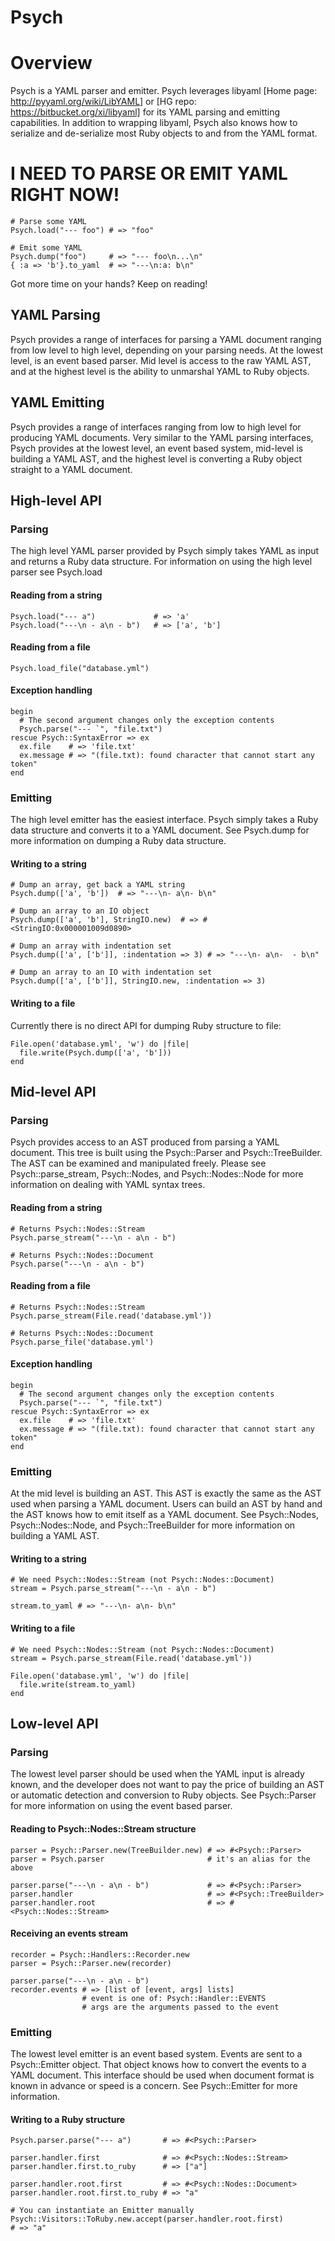 # Psych

# Overview

Psych is a YAML parser and emitter. Psych leverages libyaml [Home page:
http://pyyaml.org/wiki/LibYAML] or [HG repo: https://bitbucket.org/xi/libyaml]
for its YAML parsing and emitting capabilities. In addition to wrapping
libyaml, Psych also knows how to serialize and de-serialize most Ruby objects
to and from the YAML format.

# I NEED TO PARSE OR EMIT YAML RIGHT NOW!

    # Parse some YAML
    Psych.load("--- foo") # => "foo"

    # Emit some YAML
    Psych.dump("foo")     # => "--- foo\n...\n"
    { :a => 'b'}.to_yaml  # => "---\n:a: b\n"

Got more time on your hands?  Keep on reading!

## YAML Parsing

Psych provides a range of interfaces for parsing a YAML document ranging from
low level to high level, depending on your parsing needs.  At the lowest
level, is an event based parser.  Mid level is access to the raw YAML AST, and
at the highest level is the ability to unmarshal YAML to Ruby objects.

## YAML Emitting

Psych provides a range of interfaces ranging from low to high level for
producing YAML documents.  Very similar to the YAML parsing interfaces, Psych
provides at the lowest level, an event based system, mid-level is building a
YAML AST, and the highest level is converting a Ruby object straight to a YAML
document.

## High-level API

### Parsing

The high level YAML parser provided by Psych simply takes YAML as input and
returns a Ruby data structure.  For information on using the high level parser
see Psych.load

#### Reading from a string

    Psych.load("--- a")             # => 'a'
    Psych.load("---\n - a\n - b")   # => ['a', 'b']

#### Reading from a file

    Psych.load_file("database.yml")

#### Exception handling

    begin
      # The second argument changes only the exception contents
      Psych.parse("--- `", "file.txt")
    rescue Psych::SyntaxError => ex
      ex.file    # => 'file.txt'
      ex.message # => "(file.txt): found character that cannot start any token"
    end

### Emitting

The high level emitter has the easiest interface.  Psych simply takes a Ruby
data structure and converts it to a YAML document.  See Psych.dump for more
information on dumping a Ruby data structure.

#### Writing to a string

    # Dump an array, get back a YAML string
    Psych.dump(['a', 'b'])  # => "---\n- a\n- b\n"

    # Dump an array to an IO object
    Psych.dump(['a', 'b'], StringIO.new)  # => #<StringIO:0x000001009d0890>

    # Dump an array with indentation set
    Psych.dump(['a', ['b']], :indentation => 3) # => "---\n- a\n-  - b\n"

    # Dump an array to an IO with indentation set
    Psych.dump(['a', ['b']], StringIO.new, :indentation => 3)

#### Writing to a file

Currently there is no direct API for dumping Ruby structure to file:

    File.open('database.yml', 'w') do |file|
      file.write(Psych.dump(['a', 'b']))
    end

## Mid-level API

### Parsing

Psych provides access to an AST produced from parsing a YAML document.  This
tree is built using the Psych::Parser and Psych::TreeBuilder.  The AST can be
examined and manipulated freely.  Please see Psych::parse_stream,
Psych::Nodes, and Psych::Nodes::Node for more information on dealing with YAML
syntax trees.

#### Reading from a string

    # Returns Psych::Nodes::Stream
    Psych.parse_stream("---\n - a\n - b")

    # Returns Psych::Nodes::Document
    Psych.parse("---\n - a\n - b")

#### Reading from a file

    # Returns Psych::Nodes::Stream
    Psych.parse_stream(File.read('database.yml'))

    # Returns Psych::Nodes::Document
    Psych.parse_file('database.yml')

#### Exception handling

    begin
      # The second argument changes only the exception contents
      Psych.parse("--- `", "file.txt")
    rescue Psych::SyntaxError => ex
      ex.file    # => 'file.txt'
      ex.message # => "(file.txt): found character that cannot start any token"
    end

### Emitting

At the mid level is building an AST.  This AST is exactly the same as the AST
used when parsing a YAML document.  Users can build an AST by hand and the AST
knows how to emit itself as a YAML document.  See Psych::Nodes,
Psych::Nodes::Node, and Psych::TreeBuilder for more information on building a
YAML AST.

#### Writing to a string

    # We need Psych::Nodes::Stream (not Psych::Nodes::Document)
    stream = Psych.parse_stream("---\n - a\n - b")

    stream.to_yaml # => "---\n- a\n- b\n"

#### Writing to a file

    # We need Psych::Nodes::Stream (not Psych::Nodes::Document)
    stream = Psych.parse_stream(File.read('database.yml'))

    File.open('database.yml', 'w') do |file|
      file.write(stream.to_yaml)
    end

## Low-level API

### Parsing

The lowest level parser should be used when the YAML input is already known,
and the developer does not want to pay the price of building an AST or
automatic detection and conversion to Ruby objects.  See Psych::Parser for
more information on using the event based parser.

#### Reading to Psych::Nodes::Stream structure

    parser = Psych::Parser.new(TreeBuilder.new) # => #<Psych::Parser>
    parser = Psych.parser                       # it's an alias for the above

    parser.parse("---\n - a\n - b")             # => #<Psych::Parser>
    parser.handler                              # => #<Psych::TreeBuilder>
    parser.handler.root                         # => #<Psych::Nodes::Stream>

#### Receiving an events stream

    recorder = Psych::Handlers::Recorder.new
    parser = Psych::Parser.new(recorder)

    parser.parse("---\n - a\n - b")
    recorder.events # => [list of [event, args] lists]
                    # event is one of: Psych::Handler::EVENTS
                    # args are the arguments passed to the event

### Emitting

The lowest level emitter is an event based system.  Events are sent to a
Psych::Emitter object.  That object knows how to convert the events to a YAML
document.  This interface should be used when document format is known in
advance or speed is a concern.  See Psych::Emitter for more information.

#### Writing to a Ruby structure

    Psych.parser.parse("--- a")       # => #<Psych::Parser>

    parser.handler.first              # => #<Psych::Nodes::Stream>
    parser.handler.first.to_ruby      # => ["a"]

    parser.handler.root.first         # => #<Psych::Nodes::Document>
    parser.handler.root.first.to_ruby # => "a"

    # You can instantiate an Emitter manually
    Psych::Visitors::ToRuby.new.accept(parser.handler.root.first)
    # => "a"
